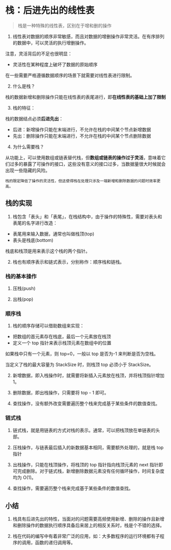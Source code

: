 # 栈：后进先出的线性表

> 栈是一种特殊的线性表，区别在于增和删的操作

1. 线性表对数据的顺序非常敏感，而且对数据的增删操作非常灵活。在有序排列的数据中，可以灵活的执行增删操作。

注意，灵活背后的不足也很明显：

- 灵活性在某种程度上破坏了数据的原始顺序

在一些需要严格遵循数据顺序的场景下就需要对线性表进行限制。

2. 什么是栈？

栈的数据新增和删除操作只能在线性表的表尾进行，即**在线性表的基础上加了限制**

3. 栈的特征：

栈的数据结点必须**后进先出**：

- 后进：新增操作只能在末端进行，不允许在栈的中间某个节点新增数据
- 先出：删除操作只能在末端进行，不允许在栈的中间某个节点删除数据

4. 为什么需要栈？

从功能上，可以使用数组或链表替代栈，但**数组或链表的操作过于灵活**，意味着它们过多的暴露了可操作的接口，这些没有意义的接口过多，当数据量很大时候就会出现一些隐藏的风险。

`栈的限定降低了操作的灵活性，但这使得栈在处理只涉及一端新增和删除数据的问题时效率更高。`

## 栈的实现

1. 栈包含「表头」和「表尾」，在栈结构中，由于操作的特殊性，需要对表头和表尾的名字进行改造：

- 表尾用来输入数据，通常也叫做栈顶(top)
- 表头是栈底(bottom)

栈底和栈顶是用来表示这个栈的两个指针。

2. 栈也有顺序表示和链式表示，分别称作：顺序栈和链栈。

### 栈的基本操作

1. 压栈(push)

2. 出栈(pop)

### 顺序栈

1. 栈的顺序存储可以借助数组来实现：

- 把数组的首元素存在栈底，最后一个元素放在栈顶
- 定义一个 top 指针来表示栈顶元素在数组中的位置

如果栈中只有一个元素，则 top=0，一般以 top 是否为-1 来判断是否为空栈。

当定义了栈的最大容量为 StackSize 时，则栈顶 top 必须小于 StackSize。

2. 新增数据，即入栈操作时，就需要将新插入元素放在栈顶，并将栈顶指针增加 1。

3. 删除数据，即出栈操作，只需要将 top - 1 即可。

4. 查找操作，没有额外改变需要遍历整个栈来完成基于某些条件的数值查找。

### 链式栈

1. 链式栈，就是用链表的方式对栈的表示。通常，可以把栈顶放在单链表的头部。

2. 压栈操作，与链表最后插入的新数据基本相同，需要额外处理的，就是栈 top 指针

3. 出栈操作，只能在栈顶操作，将栈顶的 top 指针指向栈顶元素的 next 指针即可完成删除。对于链式栈，新增删除数据元素没有任何循环操作，时间复杂度均为 O(1)。

4. 查找操作，需要遍历整个栈来完成基于某些条件的数值查找。

## 小结

1. 栈具有后进先出的特性，当面对的问题需要高频使用新增、删除的操作且新增和删除操作的数据执行顺序具备后来居上的相反关系时，栈是个不错的选择。

2. 栈在代码的编写中有着非常广泛的应用，如：大多数程序的运行环境都有子程序的调用，函数的递归调用等。
